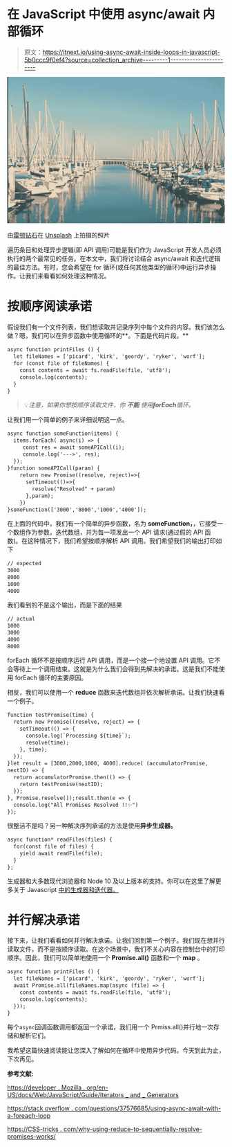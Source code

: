 # 在 JavaScript 中使用 async/await 内部循环

> 原文：<https://itnext.io/using-async-await-inside-loops-in-javascript-5b0ccc9f0ef4?source=collection_archive---------1----------------------->

![](img/01c61b9bf5105e9d07b0851fcb85035c.png)

由[雷顿钻石](https://unsplash.com/@layton?utm_source=unsplash&utm_medium=referral&utm_content=creditCopyText)在 [Unsplash](/s/photos/marina?utm_source=unsplash&utm_medium=referral&utm_content=creditCopyText) 上拍摄的照片

遍历条目和处理异步逻辑(即 API 调用)可能是我们作为 JavaScript 开发人员必须执行的两个最常见的任务。在本文中，我们将讨论结合 async/await 和迭代逻辑的最佳方法。有时，您会希望在 for 循环(或任何其他类型的循环)中运行异步操作。让我们来看看如何处理这种情况。

# 按顺序阅读承诺

假设我们有一个文件列表，我们想读取并记录序列中每个文件的内容。我们该怎么做？嗯，我们可以在异步函数中使用循环的**。下面是代码片段。**

```
async function printFiles () {
  let fileNames = ['picard', 'kirk', 'geordy', 'ryker', 'worf'];
  for (const file of fileNames) {
    const contents = await fs.readFile(file, 'utf8');
    console.log(contents);
  }
}
```

> 💡*注意，如果你想按顺序读取文件，你* ***不能*** *使用****forEach****循环。*

让我们用一个简单的例子来详细说明这一点。

```
async function someFunction(items) {
  items.forEach( async(i) => {
     const res = await someAPICall(i);
     console.log('--->', res);
  });
}function someAPICall(param) {
    return new Promise((resolve, reject)=>{
      setTimeout(()=>{
        resolve("Resolved" + param)
      },param);
    })
}someFunction(['3000','8000','1000','4000']);
```

在上面的代码中，我们有一个简单的异步函数，名为 **someFunction，**，它接受一个数组作为参数，迭代数组，并为每一项发出一个 API 请求(通过假的 API 函数)。在这种情况下，我们希望按顺序解析 API 调用。我们希望我们的输出打印如下

```
// expected
3000
8000
1000
4000
```

我们看到的不是这个输出，而是下面的结果

```
// actual
1000
3000
4000
8000
```

forEach 循环不是按顺序运行 API 调用，而是一个接一个地设置 API 调用。它不会等待上一个调用结束。这就是为什么我们会得到先解决的承诺。这是我们不能使用 forEach 循环的主要原因。

相反，我们可以使用一个 **reduce** 函数来迭代数组并依次解析承诺。让我们快速看一个例子。

```
function testPromise(time) {
  return new Promise((resolve, reject) => {
    setTimeout(() => {
      console.log(`Processing ${time}`);
      resolve(time);
    }, time);
  });
}let result = [3000,2000,1000, 4000].reduce( (accumulatorPromise, nextID) => {
  return accumulatorPromise.then(() => {
    return testPromise(nextID);
  });
}, Promise.resolve());result.then(e => {
  console.log("All Promises Resolved !!✨")
});
```

很整洁不是吗？另一种解决序列承诺的方法是使用**异步生成器。**

```
async function* readFiles(files) {
  for(const file of files) {
    yield await readFile(file);
  }
};
```

生成器和大多数现代浏览器和 Node 10 及以上版本的支持。你可以在这里了解更多关于 Javascript [中的生成器和迭代器。](https://developer.mozilla.org/en-US/docs/Web/JavaScript/Guide/Iterators_and_Generators)

# 并行解决承诺

接下来，让我们看看如何并行解决承诺。让我们回到第一个例子。我们现在想并行读取文件，而不是按顺序读取。在这个场景中，我们不关心内容在控制台中的打印顺序。因此，我们可以简单地使用一个 **Promise.all()** 函数和一个 **map** 。

```
async function printFiles () {
  let fileNames = ['picard', 'kirk', 'geordy', 'ryker', 'worf'];
  await Promise.all(fileNames.map(async (file) => {
    const contents = await fs.readFile(file, 'utf8');
    console.log(contents);
  }));
}
```

每个`async`回调函数调用都返回一个承诺，我们用一个 Prmiss.all()并行地一次存储和解析它们。

我希望这篇快速阅读能让您深入了解如何在循环中使用异步代码。今天到此为止，下次再见。

**参考文献:**

[https://developer . Mozilla . org/en-US/docs/Web/JavaScript/Guide/Iterators _ and _ Generators](https://developer.mozilla.org/en-US/docs/Web/JavaScript/Guide/Iterators_and_Generators)

[https://stack overflow . com/questions/37576685/using-async-await-with-a-foreach-loop](https://stackoverflow.com/questions/37576685/using-async-await-with-a-foreach-loop)

[https://CSS-tricks . com/why-using-reduce-to-sequentially-resolve-promises-works/](https://css-tricks.com/why-using-reduce-to-sequentially-resolve-promises-works/)
